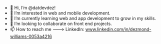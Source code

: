 - 👋 Hi, I’m @datdevdez!
- 👀 I’m interested in web and mobile development.
- 🌱 I’m currently learning web and app development to grow in my skills.
- 💞️ I’m looking to collaborate on front end projects.
- 📫 How to reach me ---> LinkedIn: www.linkedin.com/in/dezmond-williams-0053a4216 

<!---
dezmocw/dezmocw is a ✨ special ✨ repository because its `README.md` (this file) appears on your GitHub profile.
You can click the Preview link to take a look at your changes.
--->
